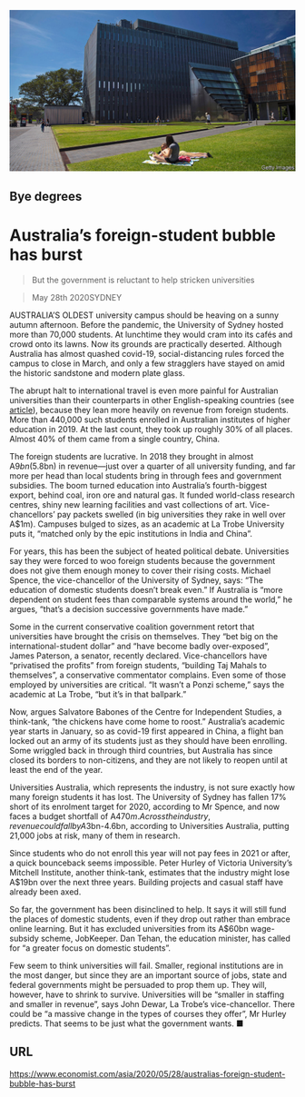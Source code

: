 ![](./images/20200530_ASP002_0.jpg)

## Bye degrees

# Australia’s foreign-student bubble has burst

> But the government is reluctant to help stricken universities

> May 28th 2020SYDNEY

AUSTRALIA’S OLDEST university campus should be heaving on a sunny autumn afternoon. Before the pandemic, the University of Sydney hosted more than 70,000 students. At lunchtime they would cram into its cafés and crowd onto its lawns. Now its grounds are practically deserted. Although Australia has almost quashed covid-19, social-distancing rules forced the campus to close in March, and only a few stragglers have stayed on amid the historic sandstone and modern plate glass.

The abrupt halt to international travel is even more painful for Australian universities than their counterparts in other English-speaking countries (see [article](https://www.economist.com//united-states/2020/05/28/could-a-fifth-of-americas-colleges-really-face-the-chop)), because they lean more heavily on revenue from foreign students. More than 440,000 such students enrolled in Australian institutes of higher education in 2019. At the last count, they took up roughly 30% of all places. Almost 40% of them came from a single country, China.

The foreign students are lucrative. In 2018 they brought in almost A$9bn ($5.8bn) in revenue—just over a quarter of all university funding, and far more per head than local students bring in through fees and government subsidies. The boom turned education into Australia’s fourth-biggest export, behind coal, iron ore and natural gas. It funded world-class research centres, shiny new learning facilities and vast collections of art. Vice-chancellors’ pay packets swelled (in big universities they rake in well over A$1m). Campuses bulged to sizes, as an academic at La Trobe University puts it, “matched only by the epic institutions in India and China”.

For years, this has been the subject of heated political debate. Universities say they were forced to woo foreign students because the government does not give them enough money to cover their rising costs. Michael Spence, the vice-chancellor of the University of Sydney, says: “The education of domestic students doesn’t break even.” If Australia is “more dependent on student fees than comparable systems around the world,” he argues, “that’s a decision successive governments have made.”

Some in the current conservative coalition government retort that universities have brought the crisis on themselves. They “bet big on the international-student dollar” and “have become badly over-exposed”, James Paterson, a senator, recently declared. Vice-chancellors have “privatised the profits” from foreign students, “building Taj Mahals to themselves”, a conservative commentator complains. Even some of those employed by universities are critical. “It wasn’t a Ponzi scheme,” says the academic at La Trobe, “but it’s in that ballpark.”

Now, argues Salvatore Babones of the Centre for Independent Studies, a think-tank, “the chickens have come home to roost.” Australia’s academic year starts in January, so as covid-19 first appeared in China, a flight ban locked out an army of its students just as they should have been enrolling. Some wriggled back in through third countries, but Australia has since closed its borders to non-citizens, and they are not likely to reopen until at least the end of the year.

Universities Australia, which represents the industry, is not sure exactly how many foreign students it has lost. The University of Sydney has fallen 17% short of its enrolment target for 2020, according to Mr Spence, and now faces a budget shortfall of A$470m. Across the industry, revenue could fall by A$3bn-4.6bn, according to Universities Australia, putting 21,000 jobs at risk, many of them in research.

Since students who do not enroll this year will not pay fees in 2021 or after, a quick bounceback seems impossible. Peter Hurley of Victoria University’s Mitchell Institute, another think-tank, estimates that the industry might lose A$19bn over the next three years. Building projects and casual staff have already been axed.

So far, the government has been disinclined to help. It says it will still fund the places of domestic students, even if they drop out rather than embrace online learning. But it has excluded universities from its A$60bn wage-subsidy scheme, JobKeeper. Dan Tehan, the education minister, has called for “a greater focus on domestic students”.

Few seem to think universities will fail. Smaller, regional institutions are in the most danger, but since they are an important source of jobs, state and federal governments might be persuaded to prop them up. They will, however, have to shrink to survive. Universities will be “smaller in staffing and smaller in revenue”, says John Dewar, La Trobe’s vice-chancellor. There could be “a massive change in the types of courses they offer”, Mr Hurley predicts. That seems to be just what the government wants. ■

## URL

https://www.economist.com/asia/2020/05/28/australias-foreign-student-bubble-has-burst

